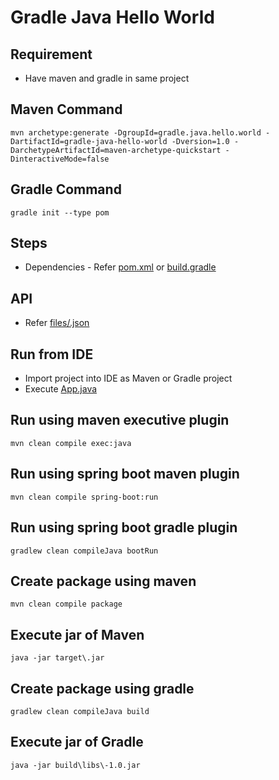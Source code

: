 # Gradle Java Hello World

## Requirement
* Have maven and gradle in same project

## Maven Command
```
mvn archetype:generate -DgroupId=gradle.java.hello.world -DartifactId=gradle-java-hello-world -Dversion=1.0 -DarchetypeArtifactId=maven-archetype-quickstart -DinteractiveMode=false
```

## Gradle Command
```
gradle init --type pom
```

## Steps
* Dependencies - Refer [pom.xml](pom.xml) or [build.gradle](build.gradle)

## API
* Refer [files/.json](files/.json)

## Run from IDE
* Import project into IDE as Maven or Gradle project
* Execute [App.java](src/main/java/spring/boot/actuator/.java)

## Run using maven executive plugin
```
mvn clean compile exec:java
```

## Run using spring boot maven plugin
```
mvn clean compile spring-boot:run
```

## Run using spring boot gradle plugin
```
gradlew clean compileJava bootRun
```

## Create package using maven
```
mvn clean compile package
```

## Execute jar of Maven
```
java -jar target\.jar
```

## Create package using gradle
```
gradlew clean compileJava build
```

## Execute jar of Gradle
```
java -jar build\libs\-1.0.jar
```